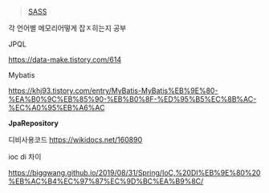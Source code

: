 > [SASS](https://sass-lang.com/guide)



각 언어별 메모리어떻게 잡ㅈ히는지 공부



JPQL

https://data-make.tistory.com/614



Mybatis 

https://khj93.tistory.com/entry/MyBatis-MyBatis%EB%9E%80-%EA%B0%9C%EB%85%90-%EB%B0%8F-%ED%95%B5%EC%8B%AC-%EC%A0%95%EB%A6%AC

**JpaRepository**

디비사용코드 https://wikidocs.net/160890

ioc di 차이

https://biggwang.github.io/2019/08/31/Spring/IoC,%20DI%EB%9E%80%20%EB%AC%B4%EC%97%87%EC%9D%BC%EA%B9%8C/
